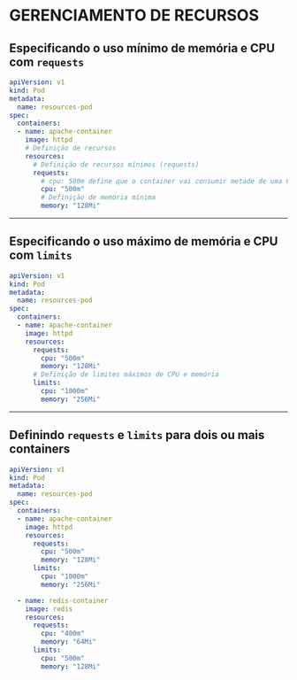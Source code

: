 # GERENCIAMENTO DE RECURSOS

## Especificando o uso **mínimo** de memória e CPU com `requests`

```yaml
apiVersion: v1
kind: Pod
metadata:
  name: resources-pod
spec:
  containers:
  - name: apache-container
    image: httpd
    # Definição de recursos
    resources:
      # Definição de recursos mínimos (requests)
      requests:
        # cpu: 500m define que o container vai consumir metade de uma CPU
        cpu: "500m"
        # Definição de memória mínima
        memory: "128Mi"
```

---

## Especificando o uso **máximo** de memória e CPU com `limits`

```yaml
apiVersion: v1
kind: Pod
metadata:
  name: resources-pod
spec:
  containers:
  - name: apache-container
    image: httpd
    resources:
      requests:
        cpu: "500m"
        memory: "128Mi"
      # Definição de limites máximos de CPU e memória
      limits:
        cpu: "1000m"
        memory: "256Mi"
```

---

## Definindo `requests` e `limits` para dois ou mais containers

```yaml
apiVersion: v1
kind: Pod
metadata:
  name: resources-pod
spec:
  containers:
  - name: apache-container
    image: httpd
    resources:
      requests:
        cpu: "500m"
        memory: "128Mi"
      limits:
        cpu: "1000m"
        memory: "256Mi"

  - name: redis-container
    image: redis
    resources:
      requests:
        cpu: "400m"
        memory: "64Mi"
      limits:
        cpu: "500m"
        memory: "128Mi"
```
